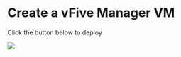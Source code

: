 # Create a vFive Manager VM

Click the button below to deploy

<a href="https://portal.azure.com/#create/Microsoft.Template/uri/https%3A%2F%2Fraw.githubusercontent.com%2FvFive%2FvFiveTest%2Fmaster%2FTemplates%2FManager%2FmainTemplate.json" target="_blank">
    <img src="http://azuredeploy.net/deploybutton.png"/>
</a>
